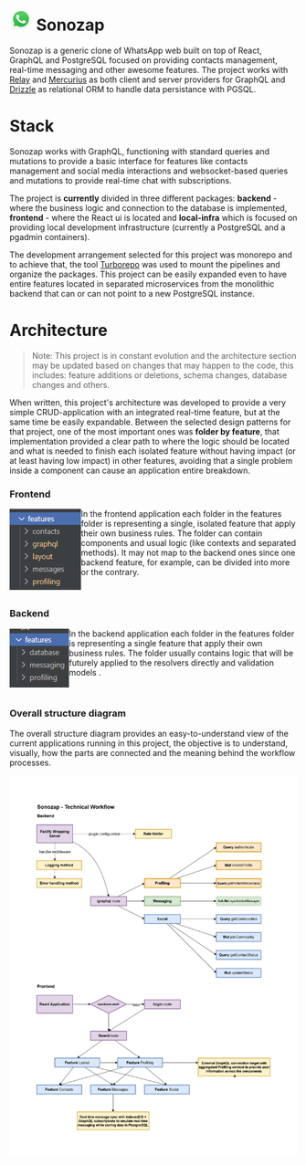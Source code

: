 # <img src="./assets/whatsapp-icon.png" width="40"> Sonozap
Sonozap is a generic clone of WhatsApp web built on top of React, GraphQL and PostgreSQL focused on providing contacts management, real-time messaging and other awesome features. The project works with [Relay](https://relay.dev/) and [Mercurius](https://github.com/mercurius-js/mercurius) as both client and server providers for GraphQL and [Drizzle](https://orm.drizzle.team/) as relational ORM to handle data persistance with PGSQL. 

# Stack

Sonozap works with GraphQL, functioning with standard queries and mutations to provide a basic interface for features like contacts management and social media interactions and websocket-based queries and mutations to provide real-time chat with subscriptions. 

The project is **currently** divided in three different packages: **backend** - where the business logic and connection to the database is implemented, **frontend** - where the React ui is located and **local-infra** which is focused on providing local development infrastructure (currently a PostgreSQL and a pgadmin containers).

The development arrangement selected for this project was monorepo and to achieve that, the tool [Turborepo](https://turbo.build/) was used to mount the pipelines and organize the packages. This project can be easily expanded even to have entire features located in separated microservices from the monolithic backend that can or can not point to a new PostgreSQL instance.

# Architecture

> Note: This project is in constant evolution and the architecture section may be updated based on changes that may happen to the code, this includes: feature additions or deletions, schema changes, database changes and others.

When written, this project's architecture was developed to provide a very simple CRUD-application with an integrated real-time feature, but at the same time be easily expandable. Between the selected design patterns for that project, one of the most important ones was **folder by feature**, that implementation provided a clear path to where the logic should be located and what is needed to finish each isolated feature without having impact (or at least having low impact) in other features, avoiding that a single problem inside a component can cause an application entire breakdown.

### Frontend

<div>
<img align="left" src="./assets/frontend-folder-features.png">

In the frontend application each folder in the features folder is representing a single, isolated feature that apply their own business rules. The folder can contain components and usual logic (like contexts and separated methods). It may not map to the backend ones since one backend feature, for example, can be divided into more or the contrary.

</div>
<br>

### Backend

<div>
<img align="left" src="./assets/backend-folder-features.png">

In the backend application each folder in the features folder is representing a single feature that apply their own business rules. The folder usually contains logic that will be futurely applied to the resolvers directly and validation models .

</div>

<br>

### Overall structure diagram

The overall structure diagram provides an easy-to-understand view of the current applications running in this project, the objective is to understand, visually, how the parts are connected and the meaning behind the workflow processes.

<img src="./assets/overall-diagram.png">